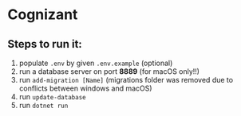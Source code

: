 # Cognizant

## Steps to run it:
1. populate `.env` by given `.env.example` (optional)
1. run a database server on port **8889** (for macOS only!!)
1. run `add-migration [Name]` (migrations folder was removed due to conflicts between windows and macOS)
1. run `update-database`
1. run `dotnet run`
